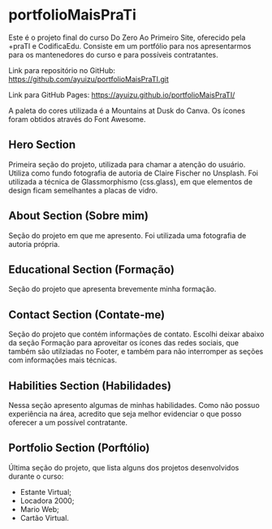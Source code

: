 # portfolioMaisPraTi

Este é o projeto final do curso Do Zero Ao Primeiro Site, oferecido pela +praTI e CodificaEdu. Consiste em um portfólio para nos apresentarmos para os mantenedores do curso e para possíveis contratantes.

Link para repositório no GitHub: https://github.com/ayuizu/portfolioMaisPraTI.git

Link para GitHub Pages: https://ayuizu.github.io/portfolioMaisPraTI/

A paleta do cores utilizada é a Mountains at Dusk do Canva.
Os ícones foram obtidos através do Font Awesome.

## Hero Section

Primeira seção do projeto, utilizada para chamar a atenção do usuário.
Utiliza como fundo fotografia de autoria de Claire Fischer no Unsplash.
Foi utilizada a técnica de Glassmorphismo (css.glass), em que elementos de design ficam semelhantes a placas de vidro.

## About Section (Sobre mim)

Seção do projeto em que me apresento.
Foi utilizada uma fotografia de autoria própria.

## Educational Section (Formação)

Seção do projeto que apresenta brevemente minha formação.

## Contact Section (Contate-me)

Seção do projeto que contém informações de contato.
Escolhi deixar abaixo da seção Formação para aproveitar os ícones das redes sociais, que também são utilziadas no Footer, e também para não interromper as seções com informações mais técnicas.

## Habilities Section (Habilidades)

Nessa seção apresento algumas de minhas habilidades.
Como não possuo experiência na área, acredito que seja melhor evidenciar o que posso oferecer a um possível contratante.

## Portfolio Section (Porftólio)

Última seção do projeto, que lista alguns dos projetos desenvolvidos durante o curso:

- Estante Virtual;
- Locadora 2000;
- Mario Web;
- Cartão Virtual.
